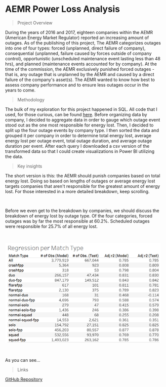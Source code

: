 # AEMR Power Loss Analysis

> Project Overview

During the years of 2016 and 2017, eighteen companies within the AEMR (American Energy Market Regulator) reported an increasing amount of outages. As of the publishing of this project, The AEMR categorizes outages into one of four types: forced (unplanned, direct failure of company), consequential (unplanned, failure caused by forces outside of company control), opportunistic (unscheduled maintenance event lasting less than 48 hrs), and planned (maintenance events accounted for by company). At the time of the commission, the AEMR exclusively punished forced outages - that is, any outage that is unplanned by the AEMR and caused by a direct failure of the company's asset(s). The AEMR wanted to know how best to assess company performance and to ensure less outages occur in the years to come.

> Methodology

The bulk of my exploration for this project happened in SQL. All code that I used, for those curious, can be found [here](https://github.com/jenningsconnor/AEMR_power_companies). Before organizing data by company, I decided to aggregate data in order to gauge which outage event stood out as the one most responsible for energy lost. Then, I decided to split up the four outage events by company type. I then sorted the data and grouped it per company in order to determine total energy lost, average energy lost per outage event, total outage duration, and average outage duration per event. After each query I downloaded a csv version of the transformed data so that I could create visualizations in Power BI utilizing the data. 

> Key insights

The short version is this: the AEMR should punish companies based on total energy lost. Doing so based on lengths of outages or average energy lost targets companies that aren't responsible for the greatest amount of energy lost. For those interested in a more detailed breakdown, keep scrolling.

<br>

Before we even get to the breakdown by companies, we should discuss the breakdown of energy lost by outage type. Of the four categories, forced outages was by far the most responsible at 60.2%. Scheduled outages were responsible for 25.7% of all energy lost. 

<br>  

![pubg_analysis_reg](graph1pubg.png)

<br>

As you can see...

> Links

[GitHub Repository](https://github.com/jenningsconnor/AEMR_power_companies) <br>
